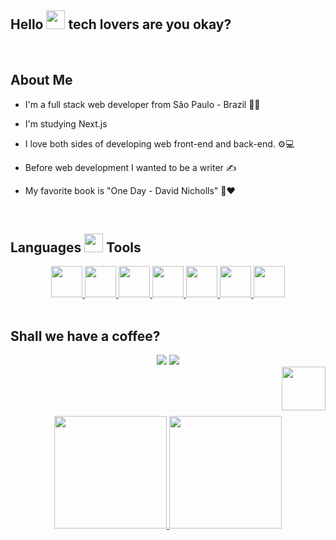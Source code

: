 ## Hello <img src="https://images.squarespace-cdn.com/content/v1/54977070e4b0fde3269600d0/1428584977582-KQ1DPBZ42NQ5Q4Y5NOE3/image-asset.gif" alt="" width="30" height="30"> tech lovers are you okay?

<br>

## About Me

* I'm a full stack web developer from São Paulo - Brazil 🧑‍💻

* I'm studying Next.js

* I love both sides of developing web front-end and back-end. ⚙️💻

* Before web development I wanted to be a writer ✍

* My favorite book is "One Day - David Nicholls" 📖♥️

<br>


## Languages <img src="https://media.tenor.com/Pnb_hVWq2sgAAAAj/on-process-dig.gif" alt="" width="30" height="30"> Tools 

  <div align="center">
  
  <a href="https://developer.mozilla.org/en-US/docs/Web/HTML">
    <img src="https://cdn.jsdelivr.net/gh/devicons/devicon/icons/html5/html5-original.svg" alt="" width="50" height="50"/>
  </a>
  
  <a href="https://developer.mozilla.org/en-US/docs/Web/CSS">
     <img src="https://cdn.jsdelivr.net/gh/devicons/devicon/icons/css3/css3-original.svg" alt="" width="50" height="50" />
  </a>
  
  <a href="https://developer.mozilla.org/en-US/docs/Web/JavaScript">
     <img src="https://cdn.jsdelivr.net/gh/devicons/devicon/icons/javascript/javascript-original.svg" width="50" height="50" />
  </a>
  
  <a href="https://www.typescriptlang.org/">
     <img src="https://cdn.jsdelivr.net/gh/devicons/devicon/icons/typescript/typescript-original.svg" width="50" height="50" />
  </a>
  
  <a href="https://beta.reactjs.org/">
     <img src="https://cdn.jsdelivr.net/gh/devicons/devicon/icons/react/react-original.svg" width="50" height="50" />
  </a>
  
  <a href="https://www.mysql.com/">
     <img src="https://cdn.jsdelivr.net/gh/devicons/devicon/icons/mysql/mysql-original.svg" width="50" height="50" />
  </a>
  
  
  <a href="https://nodejs.org/en/">
     <img src="https://cdn.jsdelivr.net/gh/devicons/devicon/icons/nodejs/nodejs-original.svg" width="50" height="50" />
  </a>
  
  </div>
  
  <br>
  
  ## Shall we have a coffee?
  
 <div align="center">
    <a href="mailto:rodrigosanyy@gmail.com"><img src="https://img.shields.io/badge/Gmail-D14836?style=for-the-badge&logo=gmail&logoColor=white"/></a>
    <a href="https://www.linkedin.com/in/rodrigo-santos-dias-fullstack/"><img src="https://img.shields.io/badge/LinkedIn-0077B5?style=for-the-badge&logo=linkedin&logoColor=white"/></a>  
 </div>
    <img src="https://media.tenor.com/yY98PSJ_PlYAAAAi/coffee-cup-of-coffee.gif" width="70" height="70" align="right" />
  
  <br><br><br>
  
  <div align="center">
  <a href="https://github.com/rodrrigodev">
  <img height="180em" src="https://github-readme-stats-sigma-five.vercel.app/api?username=rodrrigodev&show_icons=true&theme=chartreuse-dark&include_all_commits=true&count_private=true"/>
  <img height="180em" src="https://github-readme-stats-sigma-five.vercel.app/api/top-langs/?username=rodrrigodev&layout=compact&langs_count=7&theme=chartreuse-dark"/>
</div>
